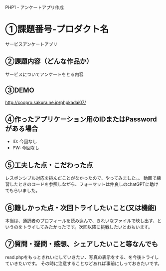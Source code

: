 PHP1 - アンケートアプリ作成

# ①課題番号-プロダクト名
サービスアンケートアプリ

## ②課題内容（どんな作品か）
サービスについてアンケートをとる内容

## ③DEMO
http://coopro.sakura.ne.jp/phpkadai07/

## ④作ったアプリケーション用のIDまたはPasswordがある場合

- ID: 今回なし
- PW: 今回なし

## ⑤工夫した点・こだわった点
レスポンシブル対応を挑んだことがなかったので、やってみました。。
動画で練習したときのコードを参照しながら、フォーマットは仲良しのchatGPTに助けてもらいました。

## ⑥難しかった点・次回トライしたいこと(又は機能)
本当は、通訳者のプロフィールを読み込んで、きれいなファイルで映し出す、というのをトライしてみたかったです。次回以降に挑戦したいとおもいます。

## ⑦質問・疑問・感想、シェアしたいこと等なんでも
read.phpをもっときれいにしていきたい、写真の表示をする、を今後トライしていきたいです。
その時に注意することなどあれば事前にしっておきたいです。

